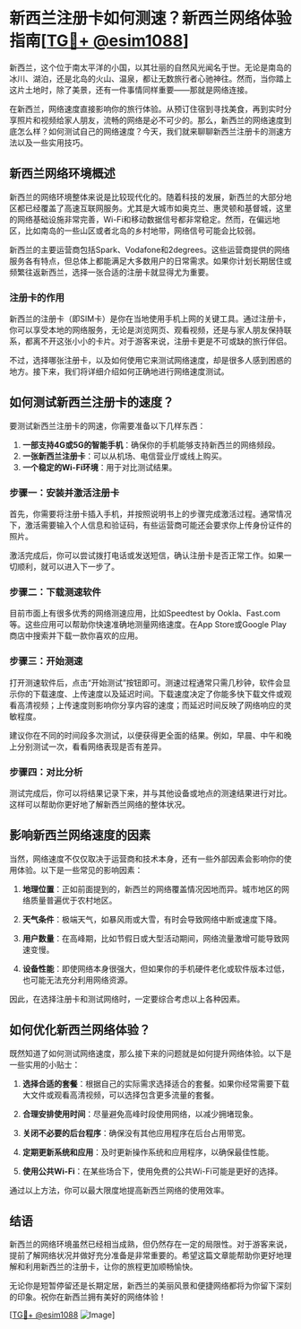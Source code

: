 # 新西兰注册卡如何测速？新西兰网络体验指南[[TG💪+ @esim1088](https://t.me/s/esim1088)]

新西兰，这个位于南太平洋的小国，以其壮丽的自然风光闻名于世。无论是南岛的冰川、湖泊，还是北岛的火山、温泉，都让无数旅行者心驰神往。然而，当你踏上这片土地时，除了美景，还有一件事情同样重要——那就是网络连接。

在新西兰，网络速度直接影响你的旅行体验。从预订住宿到寻找美食，再到实时分享照片和视频给家人朋友，流畅的网络是必不可少的。那么，新西兰的网络速度到底怎么样？如何测试自己的网络速度？今天，我们就来聊聊新西兰注册卡的测速方法以及一些实用技巧。

## 新西兰网络环境概述

新西兰的网络环境整体来说是比较现代化的。随着科技的发展，新西兰的大部分地区都已经覆盖了高速互联网服务。尤其是大城市如奥克兰、惠灵顿和基督城，这里的网络基础设施非常完善，Wi-Fi和移动数据信号都非常稳定。然而，在偏远地区，比如南岛的一些山区或者北岛的乡村地带，网络信号可能会比较弱。

新西兰的主要运营商包括Spark、Vodafone和2degrees。这些运营商提供的网络服务各有特点，但总体上都能满足大多数用户的日常需求。如果你计划长期居住或频繁往返新西兰，选择一张合适的注册卡就显得尤为重要。

### 注册卡的作用

新西兰的注册卡（即SIM卡）是你在当地使用手机上网的关键工具。通过注册卡，你可以享受本地的网络服务，无论是浏览网页、观看视频，还是与家人朋友保持联系，都离不开这张小小的卡片。对于游客来说，注册卡更是不可或缺的旅行伴侣。

不过，选择哪张注册卡，以及如何使用它来测试网络速度，却是很多人感到困惑的地方。接下来，我们将详细介绍如何正确地进行网络速度测试。

## 如何测试新西兰注册卡的速度？

要测试新西兰注册卡的网速，你需要准备以下几样东西：

1. **一部支持4G或5G的智能手机**：确保你的手机能够支持新西兰的网络频段。
2. **一张新西兰注册卡**：可以从机场、电信营业厅或线上购买。
3. **一个稳定的Wi-Fi环境**：用于对比测试结果。

### 步骤一：安装并激活注册卡

首先，你需要将注册卡插入手机，并按照说明书上的步骤完成激活过程。通常情况下，激活需要输入个人信息和验证码，有些运营商可能还会要求你上传身份证件的照片。

激活完成后，你可以尝试拨打电话或发送短信，确认注册卡是否正常工作。如果一切顺利，就可以进入下一步了。

### 步骤二：下载测速软件

目前市面上有很多优秀的网络测速应用，比如Speedtest by Ookla、Fast.com等。这些应用可以帮助你快速准确地测量网络速度。在App Store或Google Play商店中搜索并下载一款你喜欢的应用。

### 步骤三：开始测速

打开测速软件后，点击“开始测试”按钮即可。测速过程通常只需几秒钟，软件会显示你的下载速度、上传速度以及延迟时间。下载速度决定了你能多快下载文件或观看高清视频；上传速度则影响你分享内容的速度；而延迟时间反映了网络响应的灵敏程度。

建议你在不同的时间段多次测试，以便获得更全面的结果。例如，早晨、中午和晚上分别测试一次，看看网络表现是否有差异。

### 步骤四：对比分析

测试完成后，你可以将结果记录下来，并与其他设备或地点的测速结果进行对比。这样可以帮助你更好地了解新西兰网络的整体状况。

## 影响新西兰网络速度的因素

当然，网络速度不仅仅取决于运营商和技术本身，还有一些外部因素会影响你的使用体验。以下是一些常见的影响因素：

1. **地理位置**：正如前面提到的，新西兰的网络覆盖情况因地而异。城市地区的网络质量普遍优于农村地区。
   
2. **天气条件**：极端天气，如暴风雨或大雪，有时会导致网络中断或速度下降。

3. **用户数量**：在高峰期，比如节假日或大型活动期间，网络流量激增可能导致网速变慢。

4. **设备性能**：即使网络本身很强大，但如果你的手机硬件老化或软件版本过低，也可能无法充分利用网络资源。

因此，在选择注册卡和测试网络时，一定要综合考虑以上各种因素。

## 如何优化新西兰网络体验？

既然知道了如何测试网络速度，那么接下来的问题就是如何提升网络体验。以下是一些实用的小贴士：

1. **选择合适的套餐**：根据自己的实际需求选择适合的套餐。如果你经常需要下载大文件或观看高清视频，可以选择包含更多流量的套餐。

2. **合理安排使用时间**：尽量避免高峰时段使用网络，以减少拥堵现象。

3. **关闭不必要的后台程序**：确保没有其他应用程序在后台占用带宽。

4. **定期更新系统和应用**：及时更新操作系统和应用程序，以确保最佳性能。

5. **使用公共Wi-Fi**：在某些场合下，使用免费的公共Wi-Fi可能是更好的选择。

通过以上方法，你可以最大限度地提高新西兰网络的使用效率。

## 结语

新西兰的网络环境虽然已经相当成熟，但仍然存在一定的局限性。对于游客来说，提前了解网络状况并做好充分准备是非常重要的。希望这篇文章能帮助你更好地理解和利用新西兰的注册卡，让你的旅程更加顺畅愉快。

无论你是短暂停留还是长期定居，新西兰的美丽风景和便捷网络都将为你留下深刻的印象。祝你在新西兰拥有美好的网络体验！

[[TG💪+ @esim1088](https://t.me/s/esim1088) ![Image](https://i.postimg.cc/4NQfJmqS/Snipaste-2025-05-13-00-14-12.png)]